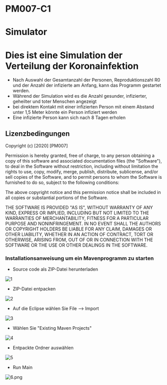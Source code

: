 # PM007-C1


# Simulator

Dies ist eine Simulation der Verteilung der Koronainfektion
=============================================

- Nach Auswahl der Gesamtanzahl der Personen, Reproduktionszahl R0 und der Anzahl der infizierte am Anfang, kann das Programm gestartet werden.
- Während der Simulation wird es die Anzahl gesunder, infizierter, geheilter und toter Menschen angezeigt
- bei direktem Kontakt mit einer infizierten Person mit einem Abstand unter 1,5 Meter könnte ein Person infiziert werden
- Eine infizierte Person kann sich nach 8 Tagen erholen


## Lizenzbedingungen


Copyright (c) [2020] [PM007]

Permission is hereby granted, free of charge, to any person obtaining a copy
of this software and associated documentation files (the "Software"), to deal
in the Software without restriction, including without limitation the rights
to use, copy, modify, merge, publish, distribute, sublicense, and/or sell
copies of the Software, and to permit persons to whom the Software is
furnished to do so, subject to the following conditions:

The above copyright notice and this permission notice shall be included in all
copies or substantial portions of the Software.

THE SOFTWARE IS PROVIDED "AS IS", WITHOUT WARRANTY OF ANY KIND, EXPRESS OR
IMPLIED, INCLUDING BUT NOT LIMITED TO THE WARRANTIES OF MERCHANTABILITY,
FITNESS FOR A PARTICULAR PURPOSE AND NONINFRINGEMENT. IN NO EVENT SHALL THE
AUTHORS OR COPYRIGHT HOLDERS BE LIABLE FOR ANY CLAIM, DAMAGES OR OTHER
LIABILITY, WHETHER IN AN ACTION OF CONTRACT, TORT OR OTHERWISE, ARISING FROM,
OUT OF OR IN CONNECTION WITH THE SOFTWARE OR THE USE OR OTHER DEALINGS IN THE
SOFTWARE.




### Installationsanweisung um ein Mavenprogramm zu starten

- Source code als ZIP-Datei herunterladen

![1](/uploads/e066bdff54ee4ad7faf471b441f671d4/1.png) 

- ZIP-Datei entpacken

![2](/uploads/bd46f450760a71792d5ae4d7d23eac3c/2.jpeg)


- Auf die Eclipse wählen Sie File --> Import

![3](/uploads/4d912cee3a61beb9ec895cb7aa91351c/3.png)

- Wählen Sie "Existing Maven Projects"

![4](/uploads/fe8e9da27842da5ff886b8a4699c484e/4.png)

- Entpackte Ordner auswählen

![5](/uploads/38e96acafc1568b707b3cab6755eefa4/5.png)

- Run Main

![6.png](/uploads/ea0fa6eb6f4eff57bae6665dc44c8aff/6.png.jpeg)